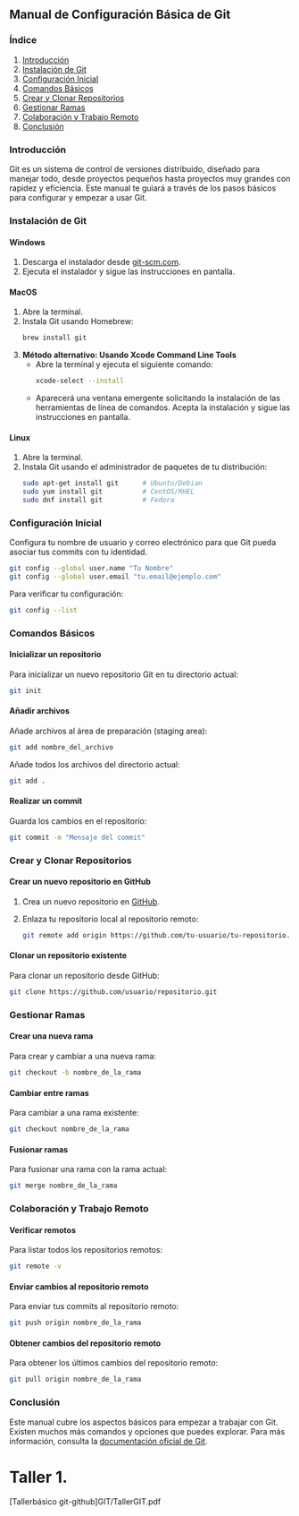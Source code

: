 ## Manual de Configuración Básica de Git

### Índice

1. [Introducción](#introducción)
2. [Instalación de Git](#instalación-de-git)
3. [Configuración Inicial](#configuración-inicial)
4. [Comandos Básicos](#comandos-básicos)
5. [Crear y Clonar Repositorios](#crear-y-clonar-repositorios)
6. [Gestionar Ramas](#gestionar-ramas)
7. [Colaboración y Trabajo Remoto](#colaboración-y-trabajo-remoto)
8. [Conclusión](#conclusión)

### Introducción

Git es un sistema de control de versiones distribuido, diseñado para manejar todo, desde proyectos pequeños hasta proyectos muy grandes con rapidez y eficiencia. Este manual te guiará a través de los pasos básicos para configurar y empezar a usar Git.

### Instalación de Git

#### Windows

1. Descarga el instalador desde [git-scm.com](https://git-scm.com/download/win).
2. Ejecuta el instalador y sigue las instrucciones en pantalla.

#### MacOS

1. Abre la terminal.
2. Instala Git usando Homebrew:
   ```sh
   brew install git
   ```
3. **Método alternativo: Usando Xcode Command Line Tools**
   - Abre la terminal y ejecuta el siguiente comando:
     ```sh
     xcode-select --install
     ```
   - Aparecerá una ventana emergente solicitando la instalación de las herramientas de línea de comandos. Acepta la instalación y sigue las instrucciones en pantalla.

#### Linux

1. Abre la terminal.
2. Instala Git usando el administrador de paquetes de tu distribución:
   ```sh
   sudo apt-get install git      # Ubuntu/Debian
   sudo yum install git          # CentOS/RHEL
   sudo dnf install git          # Fedora
   ```

### Configuración Inicial

Configura tu nombre de usuario y correo electrónico para que Git pueda asociar tus commits con tu identidad.

```sh
git config --global user.name "Tu Nombre"
git config --global user.email "tu.email@ejemplo.com"
```

Para verificar tu configuración:

```sh
git config --list
```

### Comandos Básicos

#### Inicializar un repositorio

Para inicializar un nuevo repositorio Git en tu directorio actual:

```sh
git init
```

#### Añadir archivos

Añade archivos al área de preparación (staging area):

```sh
git add nombre_del_archivo
```

Añade todos los archivos del directorio actual:

```sh
git add .
```

#### Realizar un commit

Guarda los cambios en el repositorio:

```sh
git commit -m "Mensaje del commit"
```

### Crear y Clonar Repositorios

#### Crear un nuevo repositorio en GitHub

1. Crea un nuevo repositorio en [GitHub](https://github.com/).
2. Enlaza tu repositorio local al repositorio remoto:

   ```sh
   git remote add origin https://github.com/tu-usuario/tu-repositorio.git
   ```

#### Clonar un repositorio existente

Para clonar un repositorio desde GitHub:

```sh
git clone https://github.com/usuario/repositorio.git
```

### Gestionar Ramas

#### Crear una nueva rama

Para crear y cambiar a una nueva rama:

```sh
git checkout -b nombre_de_la_rama
```

#### Cambiar entre ramas

Para cambiar a una rama existente:

```sh
git checkout nombre_de_la_rama
```

#### Fusionar ramas

Para fusionar una rama con la rama actual:

```sh
git merge nombre_de_la_rama
```

### Colaboración y Trabajo Remoto

#### Verificar remotos

Para listar todos los repositorios remotos:

```sh
git remote -v
```

#### Enviar cambios al repositorio remoto

Para enviar tus commits al repositorio remoto:

```sh
git push origin nombre_de_la_rama
```

#### Obtener cambios del repositorio remoto

Para obtener los últimos cambios del repositorio remoto:

```sh
git pull origin nombre_de_la_rama
```

### Conclusión

Este manual cubre los aspectos básicos para empezar a trabajar con Git. Existen muchos más comandos y opciones que puedes explorar. Para más información, consulta la [documentación oficial de Git](https://git-scm.com/doc).


# Taller 1.

[Tallerbásico git-github]GIT/TallerGIT.pdf
